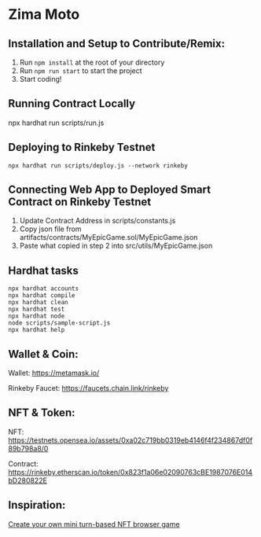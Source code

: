 # Zima Moto
## Installation and Setup to Contribute/Remix:
1. Run `npm install` at the root of your directory
2. Run `npm run start` to start the project
3. Start coding!

## Running Contract Locally
npx hardhat run scripts/run.js

## Deploying to Rinkeby Testnet
```shell
npx hardhat run scripts/deploy.js --network rinkeby
```
## Connecting Web App to Deployed Smart Contract on Rinkeby Testnet
1. Update Contract Address in scripts/constants.js
2. Copy json file from artifacts/contracts/MyEpicGame.sol/MyEpicGame.json
3. Paste what copied in step 2 into src/utils/MyEpicGame.json

## Hardhat tasks
```shell
npx hardhat accounts
npx hardhat compile
npx hardhat clean
npx hardhat test
npx hardhat node
node scripts/sample-script.js
npx hardhat help
```

## Wallet & Coin:
Wallet:
https://metamask.io/

Rinkeby Faucet:
https://faucets.chain.link/rinkeby

## NFT & Token:
NFT: https://testnets.opensea.io/assets/0xa02c719bb0319eb4146f4f234867df0f89b798a8/0

Contract: https://rinkeby.etherscan.io/token/0x823f1a06e02090763cBE1987076E014bD280822E

## Inspiration:
[Create your own mini turn-based NFT browser game](https://github.com/buildspace/buildspace-nft-game-starter)
